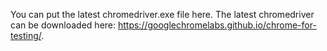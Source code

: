 You can put the latest chromedriver.exe file here.
The latest chromedriver can be downloaded here: https://googlechromelabs.github.io/chrome-for-testing/.
